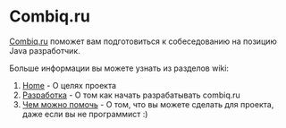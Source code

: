 # Сombiq.ru
[Combiq.ru](http://combiq.ru) поможет вам подготовиться к собеседованию на позицию Java разработчик.

Больше информации вы можете узнать из разделов wiki:

1. [Home](https://github.com/atott/combiq/wiki) - О целях проекта
2. [Разработка](https://github.com/atott/combiq/wiki/%D0%A0%D0%B0%D0%B7%D1%80%D0%B0%D0%B1%D0%BE%D1%82%D0%BA%D0%B0) - О том как начать разрабатывать combiq.ru
3. [Чем можно помочь](https://github.com/atott/combiq/wiki/%D0%A7%D0%B5%D0%BC-%D0%BC%D0%BE%D0%B6%D0%BD%D0%BE-%D0%BF%D0%BE%D0%BC%D0%BE%D1%87%D1%8C) - О том, что вы можете сделать для проекта, даже если вы не программист :)
